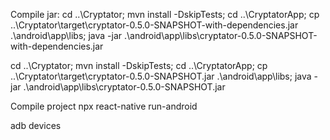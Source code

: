 Compile jar:
cd ..\Cryptator; mvn install -DskipTests; cd ..\CryptatorApp; cp ..\Cryptator\target\cryptator-0.5.0-SNAPSHOT-with-dependencies.jar .\android\app\libs\; java -jar .\android\app\libs\cryptator-0.5.0-SNAPSHOT-with-dependencies.jar

cd ..\Cryptator; mvn install -DskipTests; cd ..\CryptatorApp; cp ..\Cryptator\target\cryptator-0.5.0-SNAPSHOT.jar .\android\app\libs\; java -jar .\android\app\libs\cryptator-0.5.0-SNAPSHOT.jar

Compile project
npx react-native run-android   


adb devices     